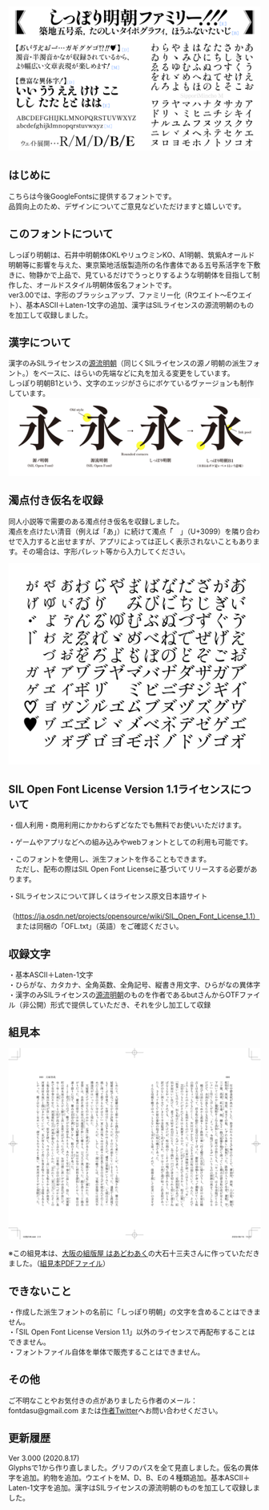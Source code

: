<img src="./sample1.png" />

<h2>はじめに</h2>
こちらは今後GoogleFontsに提供するフォントです。<br />
品質向上のため、デザインについてご意見などいただけますと嬉しいです。

<h2>このフォントについて</h2>
しっぽり明朝は、石井中明朝体OKLやリュウミンKO、A1明朝、筑紫Aオールド明朝等に影響を与えた、東京築地活版製造所の名作書体である五号系活字を下敷きに、物静かで上品で、見ているだけでうっとりするような明朝体を目指して制作した、オールドスタイル明朝体仮名フォントです。<br />
ver3.00では、字形のブラッシュアップ、ファミリー化（Rウエイト〜Eウエイト）、基本ASCII＋Laten-1文字の追加、漢字はSILライセンスの源流明朝のものを加工して収録しました。<br />

<h2>漢字について</h2>
漢字のみSILライセンスの<a href="https://github.com/ButTaiwan/genryu-font" target="_blank">源流明朝</a>（同じくSILライセンスの源ノ明朝の派生フォント。）をベースに、はらいの先端などに丸を加える変更をしています。<br />
しっぽり明朝B1という、文字のエッジがさらにボケているヴァージョンも制作しています。<br />

<img src="./sample3.png" />

<h2>濁点付き仮名を収録</h2>

同人小説等で需要のある濁点付き仮名を収録しました。<br />
濁点を点けたい清音（例えば「あ」）に続けて濁点「゙　」（U+3099）を隣り合わせで入力すると出せますが、アプリによっては正しく表示されないこともあります。その場合は、字形パレット等から入力してください。<br />

<img src="./sample4.png" />


<h2>SIL Open Font License Version 1.1ライセンスについて</h2>

・個人利用・商用利用にかかわらずどなたでも無料でお使いいただけます。<br />

・ゲームやアプリなどへの組み込みやwebフォントとしての利用も可能です。<br />

・このフォントを使用し、派生フォントを作ることもできます。<br />
　ただし、配布の際はSIL Open Font Licenseに基づいてリリースする必要があります。<br />

・SILライセンスについて詳しくはライセンス原文日本語サイト<br />
　（https://ja.osdn.net/projects/opensource/wiki/SIL_Open_Font_License_1.1）<br />
　または同梱の「OFL.txt」（英語）をご確認ください。<br />


<h2>収録文字</h2>
・基本ASCII＋Laten-1文字<br />
・ひらがな、カタカナ、全角英数、全角記号、縦書き用文字、ひらがなの異体字<br />
・漢字のみSILライセンスの<a href="https://github.com/ButTaiwan/genryu-font" target="_blank">源流明朝</a>のものを作者であるbutさんからOTFファイル（非公開）形式で提供していただき、それを少し加工して収録

<h2>組見本</h2>
<img src="./sample2.png" />

※この組見本は、<a href="http://works014.hatenablog.com/" target="_blank">大阪の組版屋 はあどわあく</a>の大石十三夫さんに作っていただきました。（<a href="./sample2.pdf" target="_blank">組見本PDFファイル</a>）<br />
<h2>できないこと</h2>
・作成した派生フォントの名前に「しっぽり明朝」の文字を含めることはできません。<br />
・「SIL Open Font License Version 1.1」以外のライセンスで再配布することはできません。<br />
・フォントファイル自体を単体で販売することはできません。<br />


<h2>その他</h2>
ご不明なことやお気付きの点がありましたら作者のメール：fontdasu@gmail.com
または<a href="https://twitter.com/fontdasu" target="_blank">作者Twitter</a>へお問い合わせください。<br />


<h2>更新履歴</h2>
Ver 3.000 (2020.8.17)<br />
Glyphsで1から作り直しました。グリフのパスを全て見直しました。仮名の異体字を追加。約物を追加。ウエイトをM、D、B、Eの４種類追加。基本ASCII＋Laten-1文字を追加。漢字はSILライセンスの源流明朝のものを加工して収録しました。<br />


